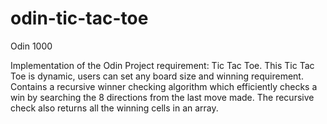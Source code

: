 # odin-tic-tac-toe
Odin 1000

Implementation of the Odin Project requirement: Tic Tac Toe. This Tic Tac Toe is dynamic, users can set any board size and winning requirement. Contains a recursive winner checking algorithm which efficiently checks a win by searching the 8 directions from the last move made. The recursive check also returns all the winning cells in an array. 